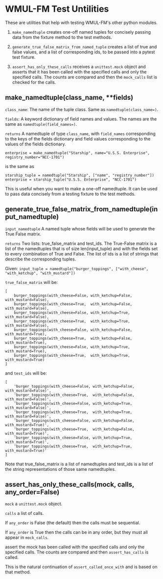 # WMUL-FM Test Untilities

These are utilities that help with testing WMUL-FM's other python modules.

1. `make_namedtuple` creates one-off named tuples for concisely passing data from the fixture method to the test methods.

2. `generate_true_false_matrix_from_named_tuple` creates a list of true and false values, and a list of corresponding ids, to be passed into a pytest test fixture.

3. `assert_has_only_these_calls` receives a `unittest.mock` object and asserts that it has been called with the specified calls and only the specified calls. The counts are compared and then the `mock_calls` list is checked for the calls.

## make_namedtuple(class_name, **fields)
`class_name`: The name of the tuple class. Same as `namedtuple(class_name=)`.

`fields`: A keyword dictionary of field names and values. The names are the same as `namedtuple(field_names=)`.

`returns` A namedtuple of type `class_name`, with `field_names` corresponding to the keys of the fields dictionary and field values corresponding to the values of the fields dictionary.

`enterprise = make_namedtuple("Starship", name="U.S.S. Enterprise", registry_number="NCC-1701")`

is the same as

`starship_tuple = namedtuple("Starship", ["name", "registry_number"])`  
`enterprise = starship_tuple("U.S.S. Enterprise", "NCC-1701")`

This is useful when you want to make a one-off namedtuple. It can be used to pass data concisely from a testing fixture to the test methods.

## generate_true_false_matrix_from_namedtuple(input_namedtuple)
`input_namedtuple` A named tuple whose fields will be used to generate the True False matrix.

`returns` Two lists: true_false_matrix and test_ids. The True-False matrix is a list of the namedtuples that is of size len(input_tuple) and with the fields set to every combination of True and False. The list of ids is a list of strings that describe the corresponding tuples.

Given: `input_tuple = namedtuple("burger_toppings", ["with_cheese", "with_ketchup", "with_mustard"])`

`true_false_matrix` will be:  
```
[
    burger_toppings(with_cheese=False, with_ketchup=False, with_mustard=False),
    burger_toppings(with_cheese=True,  with_ketchup=False, with_mustard=False),
    burger_toppings(with_cheese=False, with_ketchup=True,  with_mustard=False),
    burger_toppings(with_cheese=True,  with_ketchup=True,  with_mustard=False),
    burger_toppings(with_cheese=False, with_ketchup=False, with_mustard=True),
    burger_toppings(with_cheese=True,  with_ketchup=False, with_mustard=True),
    burger_toppings(with_cheese=False, with_ketchup=True,  with_mustard=True),
    burger_toppings(with_cheese=True,  with_ketchup=True,  with_mustard=True)
]
```

and `test_ids` will be:
```
[
    'burger_toppings(with_cheese=False, with_ketchup=False, with_mustard=False)',
    'burger_toppings(with_cheese=True,  with_ketchup=False, with_mustard=False)',
    'burger_toppings(with_cheese=False, with_ketchup=True,  with_mustard=False)',
    'burger_toppings(with_cheese=True,  with_ketchup=True,  with_mustard=False)',
    'burger_toppings(with_cheese=False, with_ketchup=False, with_mustard=True)',
    'burger_toppings(with_cheese=True,  with_ketchup=False, with_mustard=True)',
    'burger_toppings(with_cheese=False, with_ketchup=True,  with_mustard=True)',
    'burger_toppings(with_cheese=True,  with_ketchup=True,  with_mustard=True)'
]
```

Note that true_false_matrix is a list of namedtuples and test_ids is a list of the string representations of those same namedtuples.

## assert_has_only_these_calls(mock, calls, any_order=False)
`mock` a `unittest.mock` object.

`calls` a list of calls.

If `any_order` is False (the default) then the calls must be
sequential. 

If `any_order` is True then the calls can be in any order, but
they must all appear in `mock_calls`.

assert the mock has been called with the specified calls and only
the specified calls. The counts are compared and then `assert_has_calls` is called.

This is the natural continuation of `assert_called_once_with` and is based on that method.

